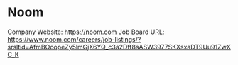 # Noom

Company Website: https://noom.com
Job Board URL: https://www.noom.com/careers/job-listings/?srsltid=AfmBOoopeZy5lmGjX6YQ_c3a2Dff8sASW3977SKXsxaDT9Uu91ZwXC_K